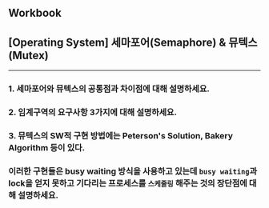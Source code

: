 ## Workbook
## [Operating System] 세마포어(Semaphore) & 뮤텍스(Mutex)
---
### 1. 세마포어와 뮤텍스의 공통점과 차이점에 대해 설명하세요.

  
  
### 2. 임계구역의 요구사항 3가지에 대해 설명하세요.



### 3. 뮤텍스의 SW적 구현 방법에는 Peterson's Solution, Bakery Algorithm 등이 있다.
### 이러한 구현들은 busy waiting 방식을 사용하고 있는데 `busy waiting`과 lock을 얻지 못하고 기다리는 프로세스를 `스케줄링` 해주는 것의 장단점에 대해 설명하세요. 
